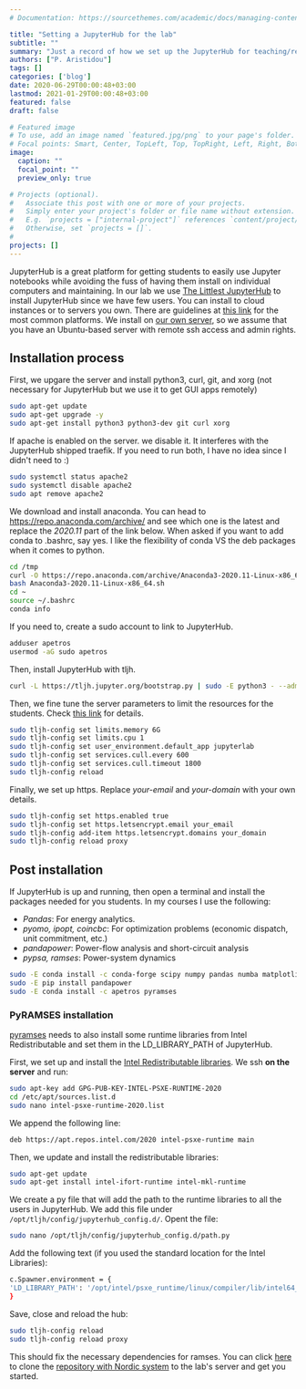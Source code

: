 ```yaml
---
# Documentation: https://sourcethemes.com/academic/docs/managing-content/

title: "Setting a JupyterHub for the lab"
subtitle: ""
summary: "Just a record of how we set up the JupyterHub for teaching/research in the lab."
authors: ["P. Aristidou"]
tags: []
categories: ['blog']
date: 2020-06-29T00:00:48+03:00
lastmod: 2021-01-29T00:00:48+03:00
featured: false
draft: false

# Featured image
# To use, add an image named `featured.jpg/png` to your page's folder.
# Focal points: Smart, Center, TopLeft, Top, TopRight, Left, Right, BottomLeft, Bottom, BottomRight.
image:
  caption: ""
  focal_point: ""
  preview_only: true

# Projects (optional).
#   Associate this post with one or more of your projects.
#   Simply enter your project's folder or file name without extension.
#   E.g. `projects = ["internal-project"]` references `content/project/deep-learning/index.md`.
#   Otherwise, set `projects = []`.
# 
projects: []
---
```


JupyterHub is a great platform for getting students to easily use Jupyter notebooks while avoiding the fuss of having them install on individual computers and maintaining. In our lab we use [The Littlest JupyterHub](https://tljh.jupyter.org/) to install JupyterHub since we have few users. You can install to cloud instances or to servers you own. There are guidelines at [this link](https://tljh.jupyter.org/en/latest/install/index.html) for the most common platforms. We install on [our own server](https://sps.cut.ac.cy/jhub), so we assume that you have an Ubuntu-based server with remote ssh access and admin rights.

## Installation process

First, we upgare the server and install python3, curl, git, and xorg (not necessary for JupyterHub but we use it to get GUI apps remotely)

```bash
sudo apt-get update
sudo apt-get upgrade -y
sudo apt-get install python3 python3-dev git curl xorg
```

If apache is enabled on the server. we disable it. It interferes with the JupyterHub shipped traefik. If you need to run both, I have no idea since I didn't need to :)

```bash
sudo systemctl status apache2
sudo systemctl disable apache2
sudo apt remove apache2
```

We download and install anaconda. You can head to https://repo.anaconda.com/archive/ and see which one is the latest and replace the _2020.11_ part of the link below. When asked if you want to add conda to .bashrc, say yes. I like the flexibility of conda VS the deb packages when it comes to python.

```bash
cd /tmp
curl -O https://repo.anaconda.com/archive/Anaconda3-2020.11-Linux-x86_64.sh
bash Anaconda3-2020.11-Linux-x86_64.sh
cd ~
source ~/.bashrc
conda info
```

If you need to, create a sudo account to link to JupyterHub.

```bash
adduser apetros
usermod -aG sudo apetros
```

Then, install JupyterHub with tljh.

```bash
curl -L https://tljh.jupyter.org/bootstrap.py | sudo -E python3 - --admin apetros
```

Then, we fine tune the server parameters to limit the resources for the students. Check [this link](https://tljh.jupyter.org/en/latest/topic/tljh-config.html) for details.

```bash
sudo tljh-config set limits.memory 6G
sudo tljh-config set limits.cpu 1
sudo tljh-config set user_environment.default_app jupyterlab
sudo tljh-config set services.cull.every 600
sudo tljh-config set services.cull.timeout 1800
sudo tljh-config reload 
```

Finally, we set up https. Replace _your-email_ and _your-domain_ with your own details.

```bash
sudo tljh-config set https.enabled true
sudo tljh-config set https.letsencrypt.email your_email
sudo tljh-config add-item https.letsencrypt.domains your_domain
sudo tljh-config reload proxy
```

## Post installation

If JupyterHub is up and running, then open a terminal and install the packages needed for you students. In my courses I use the following:

- *Pandas*: For energy analytics.
- *pyomo, ipopt, coincbc*: For optimization problems (economic dispatch, unit commitment, etc.)
- *pandapower*: Power-flow analysis and short-circuit analysis
- *pypsa, ramses*: Power-system dynamics



```bash
sudo -E conda install -c conda-forge scipy numpy pandas numba matplotlib pyomo ipopt glpk coincbc pypsa networkx cartopy 
sudo -E pip install pandapower
sudo -E conda install -c apetros pyramses
```

### PyRAMSES installation

[pyramses](https://pyramses.netlify.app/) needs to also install some runtime libraries from Intel Redistributable and set them in the LD_LIBRARY_PATH of JupyterHub.

First, we set up and install the [Intel Redistributable libraries](https://software.intel.com/content/www/us/en/develop/articles/installing-intel-parallel-studio-xe-runtime-2020-using-apt-repository.html). We ssh **on the server** and run:

```bash
sudo apt-key add GPG-PUB-KEY-INTEL-PSXE-RUNTIME-2020
cd /etc/apt/sources.list.d
sudo nano intel-psxe-runtime-2020.list
```

We append the following line:

```bash
deb https://apt.repos.intel.com/2020 intel-psxe-runtime main
```

Then, we update and install the redistributable libraries:

```bash
sudo apt-get update
sudo apt-get install intel-ifort-runtime intel-mkl-runtime
```

We create a py file that will add the path to the runtime libraries to all the users in JupyterHub. We add this file under `/opt/tljh/config/jupyterhub_config.d/`. Opent the file:

```bash
sudo nano /opt/tljh/config/jupyterhub_config.d/path.py
```

Add the following text (if you used the standard location for the Intel Libraries):

```bash
c.Spawner.environment = {
'LD_LIBRARY_PATH': '/opt/intel/psxe_runtime/linux/compiler/lib/intel64_lin:/opt/intel/psxe_runtime/linux/mkl/lib/intel64_lin'
}
```
Save, close and reload the hub:

```bash
sudo tljh-config reload
sudo tljh-config reload proxy
```

This should fix the necessary dependencies for ramses. You can click [here](https://sps.cut.ac.cy/Nordic_JhubStart) to clone the [repository with Nordic system](https://github.com/SPS-L/Nordic_JhubStart) to the lab's server and get you started.


